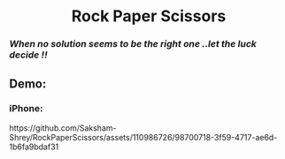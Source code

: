 
<h1 align = "center" >Rock Paper Scissors</h1>
<h3><a><em>When no solution seems to be the right one ..let the luck decide !!</em></a><h3>
<h2><a> Demo: </a></h2>
<h3> iPhone: </h3>
https://github.com/Saksham-Shrey/RockPaperScissors/assets/110986726/98700718-3f59-4717-ae6d-1b6fa9bdaf31


